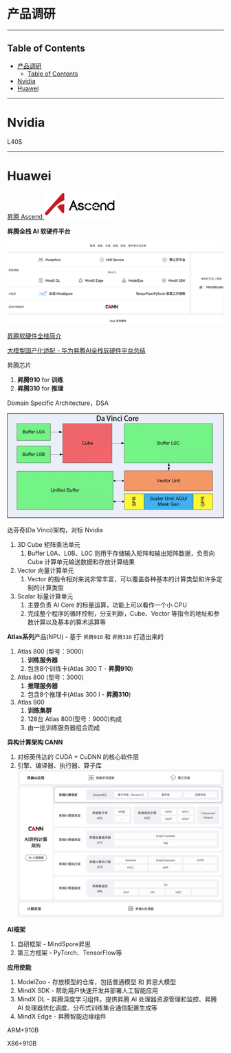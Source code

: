 # 产品调研

---

## Table of Contents

- [产品调研](#产品调研)
  - [Table of Contents](#table-of-contents)
- [Nvidia](#nvidia)
- [Huawei](#huawei)



---

# Nvidia

L40S

---

# Huawei

[昇腾 Ascend ![](Pics/huawei001.svg)](https://www.hiascend.com/)

**昇腾全栈 AI 软硬件平台**

![](Pics/huawei002.png)

[昇腾软硬件全栈简介](https://zhuanlan.zhihu.com/p/571485917)

[大模型国产化适配 - 华为昇腾AI全栈软硬件平台总结](https://zhuanlan.zhihu.com/p/637918406)

昇腾芯片
1. **昇腾910** for **训练**
2. **昇腾310** for **推理**

Domain Specific Architecture，DSA

![](Pics/huawei004.png)

达芬奇(Da Vinci)架构，对标 Nvidia
1. 3D Cube 矩阵乘法单元
   1. Buffer L0A、L0B、L0C 则用于存储输入矩阵和输出矩阵数据，负责向 Cube 计算单元输送数据和存放计算结果
2. Vector 向量计算单元
   1. Vector 的指令相对来说非常丰富，可以覆盖各种基本的计算类型和许多定制的计算类型
3. Scalar 标量计算单元
   1. 主要负责 AI Core 的标量运算，功能上可以看作一个小 CPU
   2. 完成整个程序的循环控制，分支判断，Cube、Vector 等指令的地址和参数计算以及基本的算术运算等

**Atlas系列**产品(NPU) - 基于 `昇腾910` 和 `昇腾310` 打造出来的
1. Atlas 800 (型号：9000)
   1. **训练服务器**
   2. 包含8个训练卡(Atlas 300 T - **昇腾910**)
2. Atlas 800 (型号：3000)
   1. **推理服务器**
   2. 包含8个推理卡(Atlas 300 I - **昇腾310**)
3. Atlas 900
   1. **训练集群**
   2. 128台 Atlas 800(型号：9000)构成
   3. 由一批训练服务器组合而成

**异构计算架构 CANN**
1. 对标英伟达的 CUDA + CuDNN 的核心软件层
2. 引擎、编译器、执行器、算子库
   ![](Pics/huawei003.png)


**AI框架**
1. 自研框架 - MindSpore昇思
2. 第三方框架 - PyTorch、TensorFlow等

**应用使能**
1. ModelZoo - 存放模型的仓库，包括普通模型 和 昇思大模型
2. MindX SDK - 帮助用户快速开发并部署人工智能应用
3. MindX DL - 昇腾深度学习组件。提供昇腾 AI 处理器资源管理和监控、昇腾 AI 处理器优化调度、分布式训练集合通信配置生成等
4. MindX Edge - 昇腾智能边缘组件



ARM+910B

X86+910B







